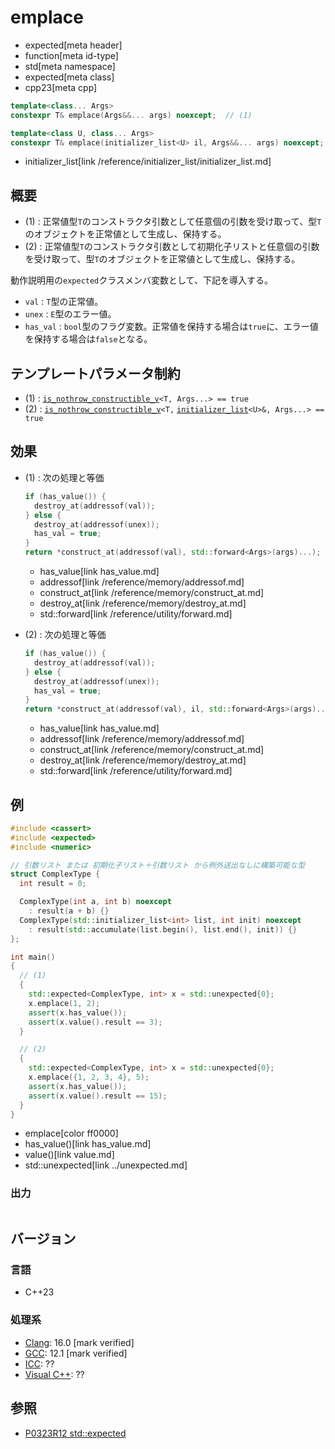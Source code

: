 # emplace
* expected[meta header]
* function[meta id-type]
* std[meta namespace]
* expected[meta class]
* cpp23[meta cpp]

```cpp
template<class... Args>
constexpr T& emplace(Args&&... args) noexcept;  // (1)

template<class U, class... Args>
constexpr T& emplace(initializer_list<U> il, Args&&... args) noexcept; // (2)
```
* initializer_list[link /reference/initializer_list/initializer_list.md]

## 概要
- (1) : 正常値型`T`のコンストラクタ引数として任意個の引数を受け取って、型`T`のオブジェクトを正常値として生成し、保持する。
- (2) : 正常値型`T`のコンストラクタ引数として初期化子リストと任意個の引数を受け取って、型`T`のオブジェクトを正常値として生成し、保持する。


動作説明用の`expected`クラスメンバ変数として、下記を導入する。

- `val` : `T`型の正常値。
- `unex` : `E`型のエラー値。
- `has_val` : `bool`型のフラグ変数。正常値を保持する場合は`true`に、エラー値を保持する場合は`false`となる。


## テンプレートパラメータ制約
- (1) : [`is_nothrow_constructible_v`](/reference/type_traits/is_nothrow_constructible.md)`<T, Args...> == true`
- (2) : [`is_nothrow_constructible_v`](/reference/type_traits/is_nothrow_constructible.md)`<T,` [`initializer_list`](/reference/initializer_list/initializer_list.md)`<U>&, Args...> == true`


## 効果
- (1) : 次の処理と等価
    ```cpp
    if (has_value()) {
      destroy_at(addressof(val));
    } else {
      destroy_at(addressof(unex));
      has_val = true;
    }
    return *construct_at(addressof(val), std::forward<Args>(args)...);
    ```
    * has_value[link has_value.md]
    * addressof[link /reference/memory/addressof.md]
    * construct_at[link /reference/memory/construct_at.md]
    * destroy_at[link /reference/memory/destroy_at.md]
    * std::forward[link /reference/utility/forward.md]

- (2) : 次の処理と等価
    ```cpp
    if (has_value()) {
      destroy_at(addressof(val));
    } else {
      destroy_at(addressof(unex));
      has_val = true;
    }
    return *construct_at(addressof(val), il, std::forward<Args>(args)...);
    ```
    * has_value[link has_value.md]
    * addressof[link /reference/memory/addressof.md]
    * construct_at[link /reference/memory/construct_at.md]
    * destroy_at[link /reference/memory/destroy_at.md]
    * std::forward[link /reference/utility/forward.md]


## 例
```cpp example
#include <cassert>
#include <expected>
#include <numeric>

// 引数リスト または 初期化子リスト＋引数リスト から例外送出なしに構築可能な型
struct ComplexType {
  int result = 0;

  ComplexType(int a, int b) noexcept
    : result(a + b) {}
  ComplexType(std::initializer_list<int> list, int init) noexcept
    : result(std::accumulate(list.begin(), list.end(), init)) {}
};

int main()
{
  // (1)
  {
    std::expected<ComplexType, int> x = std::unexpected{0};
    x.emplace(1, 2);
    assert(x.has_value());
    assert(x.value().result == 3);
  }

  // (2)
  {
    std::expected<ComplexType, int> x = std::unexpected{0};
    x.emplace({1, 2, 3, 4}, 5);
    assert(x.has_value());
    assert(x.value().result == 15);
  }
}
```
* emplace[color ff0000]
* has_value()[link has_value.md]
* value()[link value.md]
* std::unexpected[link ../unexpected.md]

### 出力
```
```


## バージョン
### 言語
- C++23

### 処理系
- [Clang](/implementation.md#clang): 16.0 [mark verified]
- [GCC](/implementation.md#gcc): 12.1 [mark verified]
- [ICC](/implementation.md#icc): ??
- [Visual C++](/implementation.md#visual_cpp): ??


## 参照
- [P0323R12 std::expected](https://www.open-std.org/jtc1/sc22/wg21/docs/papers/2022/p0323r12.html)
